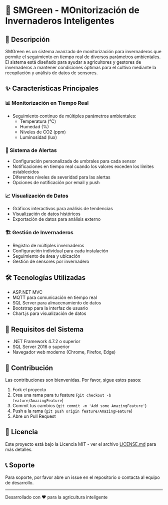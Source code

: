 # 🌱 SMGreen - MOnitorización de Invernaderos Inteligentes

## 📝 Descripción
SMGreen es un sistema avanzado de monitorización para invernaderos que permite el seguimiento en tiempo real de diversos parámetros ambientales. El sistema está diseñado para ayudar a agricultores y gestores de invernaderos a mantener condiciones óptimas para el cultivo mediante la recopilación y análisis de datos de sensores.

## ✨ Características Principales

### 📊 Monitorización en Tiempo Real
- Seguimiento continuo de múltiples parámetros ambientales:
  - Temperatura (°C)
  - Humedad (%)
  - Niveles de CO2 (ppm)
  - Luminosidad (lux)

### 🔔 Sistema de Alertas
- Configuración personalizada de umbrales para cada sensor
- Notificaciones en tiempo real cuando los valores exceden los límites establecidos
- Diferentes niveles de severidad para las alertas
- Opciones de notificación por email y push

### 📈 Visualización de Datos
- Gráficos interactivos para análisis de tendencias
- Visualización de datos históricos
- Exportación de datos para análisis externo

### 🏗️ Gestión de Invernaderos
- Registro de múltiples invernaderos
- Configuración individual para cada instalación
- Seguimiento de área y ubicación
- Gestión de sensores por invernadero

## 🛠️ Tecnologías Utilizadas
- ASP.NET MVC
- MQTT para comunicación en tiempo real
- SQL Server para almacenamiento de datos
- Bootstrap para la interfaz de usuario
- Chart.js para visualización de datos

## 🚀 Requisitos del Sistema
- .NET Framework 4.7.2 o superior
- SQL Server 2016 o superior
- Navegador web moderno (Chrome, Firefox, Edge)

## 👥 Contribución
Las contribuciones son bienvenidas. Por favor, sigue estos pasos:
1. Fork el proyecto
2. Crea una rama para tu feature (`git checkout -b feature/AmazingFeature`)
3. Commit tus cambios (`git commit -m 'Add some AmazingFeature'`)
4. Push a la rama (`git push origin feature/AmazingFeature`)
5. Abre un Pull Request

## 📄 Licencia
Este proyecto está bajo la Licencia MIT - ver el archivo [LICENSE.md](LICENSE.md) para más detalles.

## 📞 Soporte
Para soporte, por favor abre un issue en el repositorio o contacta al equipo de desarrollo.

---
Desarrollado con ❤️ para la agricultura inteligente
